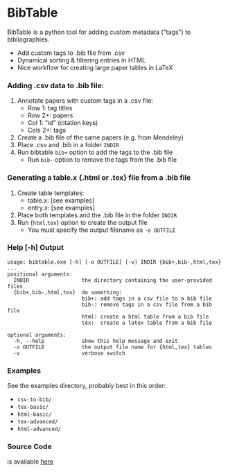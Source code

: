 # BibTable
BibTable is a python tool for adding custom metadata ("tags") to bibliographies.
- Add custom tags to .bib file from .csv
- Dynamical sorting & filtering entries in HTML
- Nice workflow for creating large paper tables in LaTeX

### Adding .csv data to .bib file:
1. Annotate papers with custom tags in a .csv file:
   - Row 1: tag titles
   - Row 2+: papers
   - Col 1: "id" (citation keys)
   - Cols 2+: tags
2. Create a .bib file of the same papers (e.g. from Mendeley)
3. Place .csv and .bib in a folder `INDIR`
4. Run bibtable `bib+` option to add the tags to the .bib file
   - Run `bib-` option to remove the tags from the .bib file

### Generating a table.x {.html or .tex} file from a .bib file
1. Create table templates:
   - table.x: [see examples]
   - entry.x: [see examples]
2. Place both templates and the .bib file in the folder `INDIR`
3. Run {`html`,`tex`} option to create the output file
   - You must specify the output filename as `-o OUTFILE`

### Help [-h] Output
~~~
usage: bibtable.exe [-h] [-o OUTFILE] [-v] INDIR {bib+,bib-,html,tex}
...
positional arguments:
  INDIR                 the directory containing the user-provided files
  {bib+,bib-,html,tex}  do something:
                        bib+: add tags in a csv file to a bib file
                        bib-: remove tags in a csv file from a bib file
                        html: create a html table from a bib file
                        tex:  create a latex table from a bib file

optional arguments:
  -h, --help            show this help message and exit
  -o OUTFILE            the output file name for {html,tex} tables
  -v                    verbose switch
~~~

### Examples
See the examples directory, probably best in this order:
- `csv-to-bib/`
- `tex-basic/`
- `html-basic/`
- `tex-advanced/`
- `html-advanced/`

### Source Code
is available [here](https://github.com/jessexknight/bibtable)


